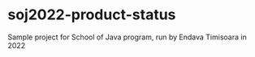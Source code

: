 # soj2022-product-status
Sample project for School of Java program, run by Endava Timisoara in 2022
